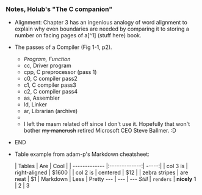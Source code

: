 
### Notes, Holub's "The C companion"

* Alignment: Chapter 3 has an ingenious analogy of word alignment to explain why even boundaries are needed by comparing it to storing a number on facing pages of a[^1] (stuff here) book.

* The passes of a Compiler (Fig 1-1, p2).
    * *Program,		Function*
    * cc, Driver program
    * cpp, C preprocessor (pass 1)
    * c0, C compiler pass2
    * c1, C compiler pass3
    * c2, C compiler pass4
    * as, Assembler
    * ld, Linker
    * ar, Librarian (archive)
    * 
    * I left the masm related off since I don't use it. Hopefully that won't bother ~~my mancrush~~ retired Microsoft CEO Steve Ballmer. :D
    
    

    
* END

* Table example from adam-p's Markdown cheatsheet:

    | Tables        | Are           | Cool  |
| ------------- |:-------------:| -----:|
| col 3 is      | right-aligned | $1600 |
| col 2 is      | centered      |   $12 |
| zebra stripes | are neat      |    $1 |
Markdown | Less | Pretty
--- | --- | ---
*Still* | `renders` | **nicely**
1 | 2 | 3